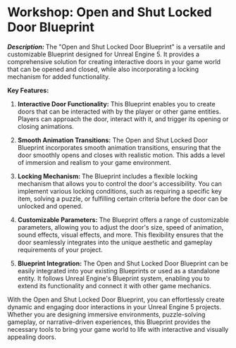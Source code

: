 # Workshop:  Open and Shut Locked Door Blueprint

<p class="speechify-inbox-player"><strong><em>Description: </em></strong>The "Open and Shut Locked Door Blueprint" is a versatile and customizable Blueprint designed for Unreal Engine 5. It provides a comprehensive solution for creating interactive doors in your game world that can be opened and closed, while also incorporating a locking mechanism for added functionality.</p>
<p class="speechify-inbox-player"><strong>Key Features:</strong></p>
<ol>
<li class="speechify-inbox-player">
<p><strong>Interactive Door Functionality:</strong> This Blueprint enables you to create doors that can be interacted with by the player or other game entities. Players can approach the door, interact with it, and trigger its opening or closing animations.</p>
</li>
<li class="speechify-inbox-player">
<p><strong>Smooth Animation Transitions:</strong> The Open and Shut Locked Door Blueprint incorporates smooth animation transitions, ensuring that the door smoothly opens and closes with realistic motion. This adds a level of immersion and realism to your game environment.</p>
</li>
<li class="speechify-inbox-player">
<p><strong>Locking Mechanism: </strong>The Blueprint includes a flexible locking mechanism that allows you to control the door's accessibility. You can implement various locking conditions, such as requiring a specific key item, solving a puzzle, or fulfilling certain criteria before the door can be unlocked and opened.</p>
</li>
<li class="speechify-inbox-player">
<p><strong>Customizable Parameters:</strong> The Blueprint offers a range of customizable parameters, allowing you to adjust the door's size, speed of animation, sound effects, visual effects, and more. This flexibility ensures that the door seamlessly integrates into the unique aesthetic and gameplay requirements of your project.</p>
</li>
<li class="speechify-inbox-player">
<p><strong>Blueprint Integration:</strong> The Open and Shut Locked Door Blueprint can be easily integrated into your existing Blueprints or used as a standalone entity. It follows Unreal Engine's Blueprint system, enabling you to extend its functionality and connect it with other game mechanics.</p>
</li>
</ol>
<p class="speechify-inbox-player">With the Open and Shut Locked Door Blueprint, you can effortlessly create dynamic and engaging door interactions in your Unreal Engine 5 projects. Whether you are designing immersive environments, puzzle-solving gameplay, or narrative-driven experiences, this Blueprint provides the necessary tools to bring your game world to life with interactive and visually appealing doors.</p>